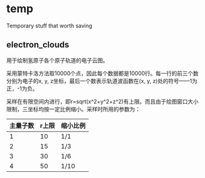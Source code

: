 # temp
Temporary stuff that worth saving

## electron_clouds
用于绘制氢原子各个原子轨道的电子云图。

采用蒙特卡洛方法取10000个点，因此每个数据都是10000行。每一行的前三个数分别为电子的x, y, z坐标，最后一个数表示轨道波函数在(x, y, z)处的符号——1为正，-1为负。

采样在有限空间内进行，即r=sqrt(x^2+y^2+z^2)有上限。而且由于绘图窗口大小限制，三坐标均按一定比例缩小。采样时所用的参数为：

| 主量子数 | r上限 | 缩小比例  |
| ------  | ----- | -------- |
| 1       | 10    | 1/1      |
| 2       | 15    | 1/3      |
| 3       | 30    | 1/6      |
| 4       | 50    | 1/10     |
